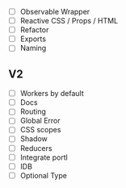 - [ ] Observable Wrapper
- [ ] Reactive CSS / Props / HTML
- [ ] Refactor
- [ ] Exports
- [ ] Naming

## V2

- [ ] Workers by default
- [ ] Docs
- [ ] Routing
- [ ] Global Error
- [ ] CSS scopes
- [ ] Shadow
- [ ] Reducers
- [ ] Integrate portl
- [ ] IDB
- [ ] Optional Type
